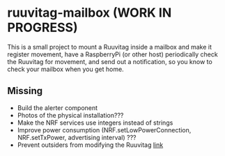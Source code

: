 # ruuvitag-mailbox (WORK IN PROGRESS)

This is a small project to mount a Ruuvitag inside a mailbox and make it register movement, have a RaspberryPi (or other host) periodically check the Ruuvitag for movement, and send out a notification, so you know to check your mailbox when you get home.

## Missing

- Build the alerter component
- Photos of the physical installation???
- Make the NRF services use integers instead of strings
- Improve power consumption (NRF.setLowPowerConnection, NRF.setTxPower, advertising interval) ???
- Prevent outsiders from modifying the Ruuvitag [link](http://www.espruino.com/Puck.js+Security)
